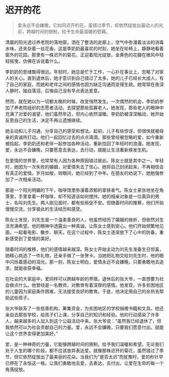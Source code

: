 # 迟开的花
> 爱永远不会嫌晚，它如同迟开的花，虽错过季节，却依然绽放出最动人的光彩，跨越时间的限制，给予生命最温暖的慰藉。

清晨的阳光透过养老院的落地窗，洒在了整洁的走廊上，空气中弥漫着淡淡的消毒水味，还夹杂着一丝花香。这是李奶奶最喜欢的时刻，她坐在轮椅上，静静地看着窗外的花园。那里有一株迟开的菊花，正迎着阳光绽放，金黄色的花瓣在微风中轻轻摇曳，仿佛在诉说着什么。

李奶奶的思绪飘得很远。年轻时，她总是忙于工作，一心扑在事业上，忽略了对家人的关心。直到退休后，她才意识到自己错过了太多。她的儿子已经长大成人，有了自己的家庭，而她和老伴之间的感情也因为缺乏沟通而变得生疏。她常常在夜深人静时，独自落泪，后悔自己没有早点表达爱意。

然而，就在她以为一切都太晚的时候，改变悄然发生。一次偶然的机会，李奶奶参加了养老院组织的志愿者活动，去探望那些孤寡老人。她发现，那些老人的眼神中充满了对爱的渴望，他们虽然年迈，但内心依然温暖。李奶奶被深深触动，她开始反思自己的生活，决定不再让遗憾继续。

她主动和儿子沟通，分享自己的感受和想法。起初，儿子有些惊讶，但很快就被母亲的真诚所打动。他们一起回忆过去的点点滴滴，那些曾经被忽略的爱，如今重新被拾起。李奶奶还和老伴一起参加各种活动，重新找回了年轻时的浪漫。她发现，爱，永远不会嫌晚，只要愿意去表达，去行动，就能让生活重新焕发生机。

在爱情的世界里，也常常有人因为各种原因错过彼此。陈女士就是其中之一。年轻时，她因为一次失败的婚姻，对爱情失去了信心。她将自己封闭起来，不再相信会有真正的爱情。岁月如梭，转眼间，她已经到了中年。在朋友的劝说下，她勉强参加了一次相亲活动。

那是一个阳光明媚的下午，咖啡馆里弥漫着浓郁的拿铁香气。陈女士紧张地坐在角落里，手里拿着一杯咖啡，却不知道该如何搅拌。她的相亲对象是一位离异的男士，名叫刘先生。两人刚见面时，都有些局促不安。但随着时间的推移，他们开始慢慢交流，分享彼此的生活经历和感受。

陈女士发现，刘先生是一个温柔善良的人，他虽然经历了婚姻的挫折，但依然对生活充满希望。他的眼神中透露出一种真诚，让陈女士感到安心。他们开始频繁地见面，一起看电影、散步、聊天。在这个过程中，陈女士逐渐放下了心中的防备，重新感受到了爱情的美好。

随着时间的推移，他们的感情越来越深。陈女士开始主动为刘先生准备生日惊喜，她精心挑选了一件礼物，还亲手做了一张贺卡。当她把礼物交给刘先生时，他的眼中闪烁着感动的泪光。那一刻，陈女士明白，爱情永远不会嫌晚，只要勇敢地去追求，就能收获幸福。

在社会的大家庭中，爱同样可以跨越年龄的界限。退休后的张大爷，一直想要为社会做点什么。他曾经是一名教师，对教育有着深厚的感情。他发现，许多贫困地区的儿童因为家庭条件困难，无法接受良好的教育。于是，他决定用自己的余热去帮助这些孩子。

张大爷联系了一些慈善机构，筹集资金，为贫困地区的学校捐赠书籍和文具。他还亲自去那些学校，给孩子们上课，分享自己的知识和经验。他的行动感染了许多人，越来越多的人加入到这个公益活动中来。张大爷说：“虽然我已经退休了，但我依然可以为社会贡献自己的力量。爱，永远不会嫌晚，只要我们愿意付出，就能让这个世界变得更加美好。”

爱，是一种神奇的力量，它能够跨越时间的限制，给予我们温暖和希望。无论我们处于人生的哪个阶段，都不应该放弃表达爱。就像那株迟开的菊花，虽然错过了季节，但它依然绽放出了最美丽的花朵。当我们为“是否太迟”而犹豫时，爱的秒针早已停在了永恒这一格。让我们勇敢地去爱，去表达，去付出，让爱在生命的每一个角落绽放。